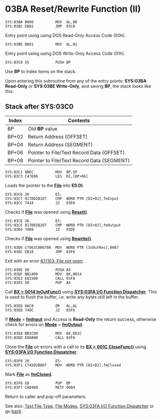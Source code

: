 # 03BA Reset/Rewrite Function (II)

```
SYS:03BA B000          MOV	AL,00
SYS:03BC EB02          JMP	03C0
```

Entry point using using DOS Read-Only Access Code (00h).

```
SYS:03BE B001          MOV	AL,01
```

Entry point using using DOS Write-Only Access Code (01h).

```
SYS:03C0 55            PUSH	BP
```

Use **BP** to index items on the stack.

Upon entering this subroutine from any of the entry points: **SYS:03BA Read-Only** or **SYS:03BE Write-Only**, and saving **BP**, the stack looks like this:

## Stack after SYS:03C0

|Index|Contents                                  |
|-----|------------------------------------------|
|BP   |Old **BP** value                          |
|BP+02|Return Address (OFFSET)                   |
|BP+04|Return Address (SEGMENT)                  |
|BP+06|Pointer to File/Text Record Data (OFFSET) |
|BP+08|Pointer to File/Text Record Data (SEGMENT)|

```
SYS:03C1 8BEC          MOV	BP,SP
SYS:03C3 C47E06        LES	DI,[BP+06]
```

Loads the pointer to the **[File](TEXT-FILE-TYPE.md)** into **ES**:**DI**.

```
SYS:03C6 26            ES:
SYS:03C7 817D02B1D7    CMP	WORD PTR [DI+02],fmInput
SYS:03CC 7418          JZ	03E6
```

Checks if **[File](TEXT-FILE-TYPE.md)** was opened using **[Reset()](FILE-MODES.md)**.

```
SYS:03CE 26            ES:
SYS:03CF 817D02B2D7    CMP	WORD PTR [DI+02],fmOutput
SYS:03D4 7408          JZ	03DE
```

Checks if **[File](TEXT-FILE-TYPE.md)** was opened using **[Rewrite()](FILE-MODES.md)**.

```
SYS:03D6 C7063C006700  MOV	WORD PTR [InOutRes],0067
SYS:03DC EB18          JMP	03F6
```

Exit with an error [67/103: File not open](ERROR-CODES.md).

```
SYS:03DE 50            PUSH	AX
SYS:03DF BB1400        MOV	BX,0014
SYS:03E2 E81500        CALL	03FA
SYS:03E5 58            POP	AX
```

Call **[BX = 0014 InOutFunc()](TEXT-FILE-TYPE.md)** using **[SYS:03FA I/O Function Dispatcher](03FA-IO-FUNCTION-DISPATCHER.md)**. This is used to flush the buffer, i.e. write any bytes still left in the buffer.

```
SYS:03E6 0AC0          OR	AL,AL
SYS:03E8 740C          JZ	03F6
```

If **[Mode](FILE-MODES.md)** = **[fmInput](FILE-MODES.md)** and Access is **Read-Only** the return success, otherwise check for errors on **[Mode](FILE-MODES.md)** = **[fmOutput](FILE-MODES.md)**.

```
SYS:03EA BB1C00        MOV	BX,001C
SYS:03ED E80A00        CALL	03FA
```

Close the **[File](TEXT-FILE-TYPE.md)** on errors with a call to its **[BX = 001C CloseFunc()](TEXT-FILE-TYPE.md)** using **[SYS:03FA I/O Function Dispatcher](03FA-IO-FUNCTION-DISPATCHER.md)**.

```
SYS:03F0 26            ES:
SYS:03F1 C74502B0D7    MOV	WORD PTR [DI+02],fmClosed
```

Mark **[File](TEXT-FILE-TYPE.md)** as **[fmClosed](FILE-MODES.md)**.

```
SYS:03F6 5D            POP	BP
SYS:03F7 CA0400        RETF	0004
```

Return to caller and pop-off parameters.

See also: [Text File Type](TEXT-FILE-TYPE.md), [File Modes](FILE-MODES.md), [SYS:03FA I/O Function Dispatcher](03FA-IO-FUNCTION-DISPATCHER.md) or go [back](../README.md)